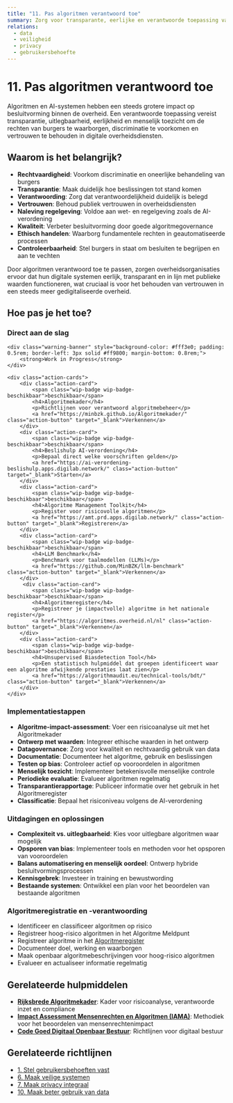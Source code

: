 ```yaml
---
title: "11. Pas algoritmen verantwoord toe"
summary: Zorg voor transparante, eerlijke en verantwoorde toepassing van algoritmen en AI-systemen.
relations:
  - data
  - veiligheid
  - privacy
  - gebruikersbehoefte
---
```


# 11. Pas algoritmen verantwoord toe

Algoritmen en AI-systemen hebben een steeds grotere impact op besluitvorming binnen de overheid. Een verantwoorde toepassing vereist transparantie, uitlegbaarheid, eerlijkheid en menselijk toezicht om de rechten van burgers te waarborgen, discriminatie te voorkomen en vertrouwen te behouden in digitale overheidsdiensten.

## Waarom is het belangrijk?

- **Rechtvaardigheid**: Voorkom discriminatie en oneerlijke behandeling van burgers
- **Transparantie**: Maak duidelijk hoe beslissingen tot stand komen
- **Verantwoording**: Zorg dat verantwoordelijkheid duidelijk is belegd
- **Vertrouwen**: Behoud publiek vertrouwen in overheidsdiensten
- **Naleving regelgeving**: Voldoe aan wet- en regelgeving zoals de AI-verordening
- **Kwaliteit**: Verbeter besluitvorming door goede algoritmegovernance
- **Ethisch handelen**: Waarborg fundamentele rechten in geautomatiseerde processen
- **Controleerbaarheid**: Stel burgers in staat om besluiten te begrijpen en aan te vechten

Door algoritmen verantwoord toe te passen, zorgen overheidsorganisaties ervoor dat hun digitale systemen eerlijk, transparant en in lijn met publieke waarden functioneren, wat cruciaal is voor het behouden van vertrouwen in een steeds meer gedigitaliseerde overheid.

## Hoe pas je het toe?

<div class="direct-aan-de-slag">
    <h3>Direct aan de slag</h3>

    <div class="warning-banner" style="background-color: #fff3e0; padding: 0.5rem; border-left: 3px solid #ff9800; margin-bottom: 0.8rem;">
        <strong>Work in Progress</strong>
    </div>

    <div class="action-cards">
        <div class="action-card">
            <span class="wip-badge wip-badge-beschikbaar">beschikbaar</span>
            <h4>Algoritmekader</h4>
            <p>Richtlijnen voor verantwoord algoritmebeheer</p>
            <a href="https://minbzk.github.io/Algoritmekader/" class="action-button" target="_blank">Verkennen</a>
        </div>
        <div class="action-card">
            <span class="wip-badge wip-badge-beschikbaar">beschikbaar</span>
            <h4>Beslishulp AI-verordening</h4>
            <p>Bepaal direct welke voorschriften gelden</p>
            <a href="https://ai-verordening-beslishulp.apps.digilab.network/" class="action-button" target="_blank">Starten</a>
        </div>
        <div class="action-card">
            <span class="wip-badge wip-badge-beschikbaar">beschikbaar</span>
            <h4>Algoritme Management Toolkit</h4>
            <p>Register voor risicovolle algoritmen</p>
            <a href="https://amt.prd.apps.digilab.network/" class="action-button" target="_blank">Registreren</a>
        </div>
        <div class="action-card">
            <span class="wip-badge wip-badge-beschikbaar">beschikbaar</span>
            <h4>LLM Benchmark</h4>
            <p>Benchmark voor taalmodellen (LLMs)</p>
            <a href="https://github.com/MinBZK/llm-benchmark" class="action-button" target="_blank">Verkennen</a>
        </div>
         <div class="action-card">
            <span class="wip-badge wip-badge-beschikbaar">beschikbaar</span>
            <h4>Algoritmeregister</h4>
            <p>Registreer je (impactvolle) algoritme in het nationale register</p>
            <a href="https://algoritmes.overheid.nl/nl" class="action-button" target="_blank">Verkennen</a>
        </div>
        <div class="action-card">
            <span class="wip-badge wip-badge-beschikbaar">beschikbaar</span>
            <h4>Unsupervised Biasdetection Tool</h4>
            <p>Een statistisch hulpmiddel dat groepen identificeert waar een algoritme afwijkende prestaties laat zien</p>
            <a href="https://algorithmaudit.eu/technical-tools/bdt/" class="action-button" target="_blank">Verkennen</a>
        </div>
    </div>
</div>

### Implementatiestappen

- **Algoritme-impact-assessment**: Voer een risicoanalyse uit met het Algoritmekader
- **Ontwerp met waarden**: Integreer ethische waarden in het ontwerp
- **Datagovernance**: Zorg voor kwaliteit en rechtvaardig gebruik van data
- **Documentatie**: Documenteer het algoritme, gebruik en beslissingen
- **Testen op bias**: Controleer actief op vooroordelen in algoritmen
- **Menselijk toezicht**: Implementeer betekenisvolle menselijke controle
- **Periodieke evaluatie**: Evalueer algoritmen regelmatig
- **Transparantierapportage**: Publiceer informatie over het gebruik in het Algoritmeregister
- **Classificatie**: Bepaal het risiconiveau volgens de AI-verordening

### Uitdagingen en oplossingen

- **Complexiteit vs. uitlegbaarheid**: Kies voor uitlegbare algoritmen waar mogelijk
- **Opsporen van bias**: Implementeer tools en methoden voor het opsporen van vooroordelen
- **Balans automatisering en menselijk oordeel**: Ontwerp hybride besluitvormingsprocessen
- **Kennisgebrek**: Investeer in training en bewustwording
- **Bestaande systemen**: Ontwikkel een plan voor het beoordelen van bestaande algoritmen

### Algoritmeregistratie en -verantwoording

- Identificeer en classificeer algoritmen op risico
- Registreer hoog-risico algoritmen in het Algoritme Meldpunt
- Registreer algoritme in het [Algoritmeregister](https://algoritmes.overheid.nl/nl)
- Documenteer doel, werking en waarborgen
- Maak openbaar algoritmebeschrijvingen voor hoog-risico algoritmen
- Evalueer en actualiseer informatie regelmatig

## Gerelateerde hulpmiddelen

- **[Rijksbrede Algoritmekader](https://minbzk.github.io/Algoritmekader/)**: Kader voor risicoanalyse, verantwoorde inzet en compliance
- **[Impact Assessment Mensenrechten en Algoritmen (IAMA)](https://www.rijksoverheid.nl/documenten/rapporten/2021/02/25/impact-assessment-mensenrechten-en-algoritmes)**: Methodiek voor het beoordelen van mensenrechtenimpact
- **[Code Goed Digitaal Openbaar Bestuur](https://www.digitaleoverheid.nl/overzicht-van-alle-onderwerpen/nieuwe-technologieen-data-en-ethiek/publieke-waarden/code-goed-digitaal-openbaar-bestuur/)**: Richtlijnen voor digitaal bestuur

## Gerelateerde richtlijnen

- [1. Stel gebruikersbehoeften vast](../gebruikersbehoeften/index.md)
- [6. Maak veilige systemen](../veiligheid/index.md)
- [7. Maak privacy integraal](../privacy/index.md)
- [10. Maak beter gebruik van data](../data/index.md)
